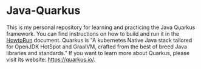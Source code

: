 # Java-Quarkus

This is my personal repository for learning and practicing the Java Quarkus framework. You can find instructions on how to build and run it in the [HowtoRun](HowtoRun.md) document. Quarkus is "A kubernetes Native Java stack tailored for OpenJDK HotSpot and GraalVM, crafted from the best of breed Java libraries and standards." If you want to learn more about Quarkus, please visit its website: <https://quarkus.io/>.

